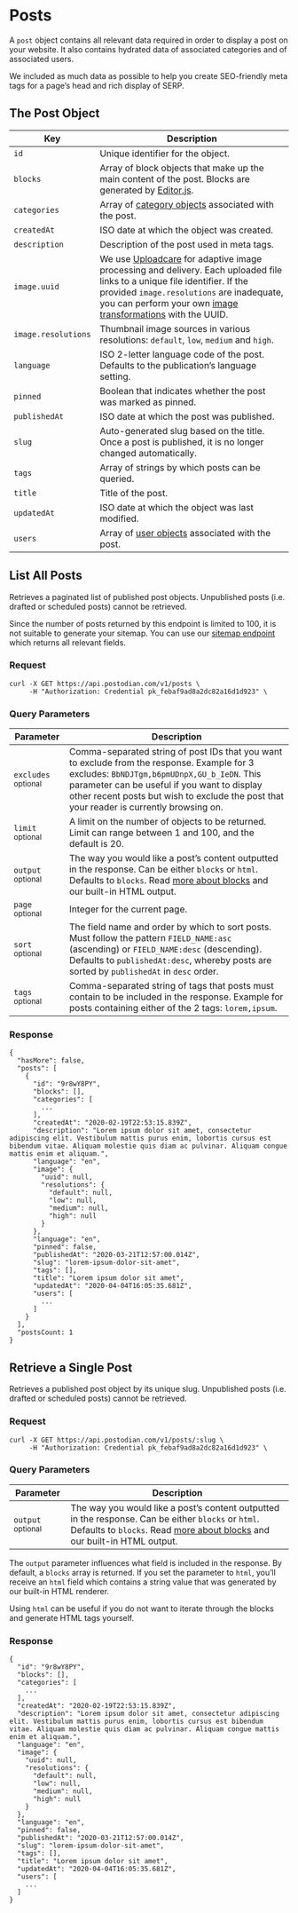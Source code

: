 # Posts

A `post` object contains all relevant data required in order to display a post on your website. It also contains hydrated data of associated categories and of associated users.

We included as much data as possible to help you create SEO-friendly meta tags for a page’s head and rich display of SERP.

## The Post Object

| Key | Description |
| --- | --- |
| `id` | Unique identifier for the object. |
| `blocks` | Array of block objects that make up the main content of the post. Blocks are generated by [Editor.js](https://editorjs.io). |
| `categories` | Array of [category objects](https://postodian.com/docs/categories) associated with the post. |
| `createdAt` | ISO date at which the object was created. |
| `description` | Description of the post used in meta tags. |
| `image.uuid` | We use [Uploadcare](https://uploadcare.com) for adaptive image processing and delivery. Each uploaded file links to a unique file identifier. If the provided `image.resolutions` are inadequate, you can perform your own [image transformations](https://uploadcare.com/docs/image_transformations/) with the UUID. |
| `image.resolutions` | Thumbnail image sources in various resolutions: `default`, `low`, `medium` and `high`. |
| `language` | ISO 2-letter language code of the post. Defaults to the publication’s language setting. |
| `pinned` | Boolean that indicates whether the post was marked as pinned. |
| `publishedAt` | ISO date at which the post was published. |
| `slug` | Auto-generated slug based on the title. Once a post is published, it is no longer changed automatically. |
| `tags` | Array of strings by which posts can be queried. |
| `title` | Title of the post. |
| `updatedAt` | ISO date at which the object was last modified. |
| `users` | Array of [user objects](https://postodian.com/docs/users) associated with the post. |

## List All Posts

Retrieves a paginated list of published post objects. Unpublished posts (i.e. drafted or scheduled posts) cannot be retrieved.

Since the number of posts returned by this endpoint is limited to 100, it is not suitable to generate your sitemap. You can use our [sitemap endpoint](https://postodian.com/docs/sitemap) which returns all relevant fields.

### Request

```
curl -X GET https://api.postodian.com/v1/posts \
     -H "Authorization: Credential pk_febaf9ad8a2dc82a16d1d923" \
```

### Query Parameters

| Parameter | Description |
| --- | --- |
| `excludes` <small>optional</small> | Comma-separated string of post IDs that you want to exclude from the response. Example for 3 excludes: `BbNDJTgm,b6pmUDnpX,GU_b_IeDN`. This parameter can be useful if you want to display other recent posts but wish to exclude the post that your reader is currently browsing on. |
| `limit` <small>optional</small> | A limit on the number of objects to be returned. Limit can range between 1 and 100, and the default is 20. |
| `output` <small>optional</small> | The way you would like a post’s content outputted in the response. Can be either `blocks` or `html`. Defaults to `blocks`. Read [more about blocks](https://postodian.com/docs/blocks) and our built-in HTML output. |
| `page` <small>optional</small> | Integer for the current page. |
| `sort` <small>optional</small> | The field name and order by which to sort posts. Must follow the pattern `FIELD_NAME:asc` (ascending) or `FIELD_NAME:desc` (descending). Defaults to `publishedAt:desc`, whereby posts are sorted by `publishedAt` in `desc` order. |
| `tags` <small>optional</small> | Comma-separated string of tags that posts must contain to be included in the response. Example for posts containing either of the 2 tags: `lorem,ipsum`. |

### Response

```
{
  "hasMore": false,
  "posts": [
    {
      "id": "9r8wY8PY",
      "blocks": [],
      "categories": [
        ...
      ],
      "createdAt": "2020-02-19T22:53:15.839Z",
      "description": "Lorem ipsum dolor sit amet, consectetur adipiscing elit. Vestibulum mattis purus enim, lobortis cursus est bibendum vitae. Aliquam molestie quis diam ac pulvinar. Aliquam congue mattis enim et aliquam.",
      "language": "en",
      "image": {
        "uuid": null,
        "resolutions": {
          "default": null,
          "low": null,
          "medium": null,
          "high": null
        }
      },
      "language": "en",
      "pinned": false,
      "publishedAt": "2020-03-21T12:57:00.014Z",
      "slug": "lorem-ipsum-dolor-sit-amet",
      "tags": [],
      "title": "Lorem ipsum dolor sit amet",
      "updatedAt": "2020-04-04T16:05:35.681Z",
      "users": [
        ...
      ]
    }
  ],
  "postsCount: 1
}
```

## Retrieve a Single Post

Retrieves a published post object by its unique slug. Unpublished posts (i.e. drafted or scheduled posts) cannot be retrieved.

### Request

```
curl -X GET https://api.postodian.com/v1/posts/:slug \
     -H "Authorization: Credential pk_febaf9ad8a2dc82a16d1d923" \
```

### Query Parameters

| Parameter | Description |
| --- | --- |
| `output` <small>optional</small> | The way you would like a post’s content outputted in the response. Can be either `blocks` or `html`. Defaults to `blocks`. Read [more about blocks](https://postodian.com/docs/blocks) and our built-in HTML output. |

The `output` parameter influences what field is included in the response. By default, a `blocks` array is returned. If you set the parameter to `html`, you’ll receive an `html` field which contains a string value that was generated by our built-in HTML renderer.

Using `html` can be useful if you do not want to iterate through the blocks and generate HTML tags yourself.

### Response

```
{
  "id": "9r8wY8PY",
  "blocks": [],
  "categories": [
    ...
  ],
  "createdAt": "2020-02-19T22:53:15.839Z",
  "description": "Lorem ipsum dolor sit amet, consectetur adipiscing elit. Vestibulum mattis purus enim, lobortis cursus est bibendum vitae. Aliquam molestie quis diam ac pulvinar. Aliquam congue mattis enim et aliquam.",
  "language": "en",
  "image": {
    "uuid": null,
    "resolutions": {
      "default": null,
      "low": null,
      "medium": null,
      "high": null
    }
  },
  "language": "en",
  "pinned": false,
  "publishedAt": "2020-03-21T12:57:00.014Z",
  "slug": "lorem-ipsum-dolor-sit-amet",
  "tags": [],
  "title": "Lorem ipsum dolor sit amet",
  "updatedAt": "2020-04-04T16:05:35.681Z",
  "users": [
    ...
  ]
}
```
